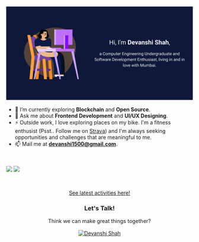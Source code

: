 <a href="https://devanshi.netlify.app" target="_blank" rel="devanshi1500">![](https://raw.githubusercontent.com/devanshi1500/devanshi1500/main/images/readme-banner.png)</a>

- 🌱 I’m currently exploring **Blockchain** and **Open Source**.
- 💬 Ask me about **Frontend Development** and **UI/UX Designing**.
- ⚡ Outside work, I love exploring places on my bike. I'm a fitness enthusist (Psst.. Follow me on <a href="https://www.strava.com/athletes/72220830">Strava</a>) and I'm always seeking opportunities and challenges that are meaningful to me.
- 📫 Mail me at **devanshi1500@gmail.com**.

<br/>
<p align="left">
  <img width="49.5%" src="https://github-readme-stats.vercel.app/api/?username=devanshi1500&theme=prussian&show_icons=true&count_private=true&hide_border=true" />
    <img width="49.5%" src="http://github-readme-streak-stats.herokuapp.com?user=devanshi1500&theme=prussian&hide_border=true" />
</p>
<br>

<p align="center">
  <a href="https://gitstalk.netlify.app/devanshi1500">See latest activities here!</a>
</p>

<h3 align="center">Let's Talk!</h3>
<p align="center">Think we can make great things together?</p>
<p align="center">
<a href="https://www.linkedin.com/in/devanshi-shah-5aab44190/" target="blank"><img align="center" src="https://cdn.jsdelivr.net/npm/simple-icons@3.0.1/icons/linkedin.svg" alt="Devanshi Shah" height="30" width="40" /></a>
</p>
